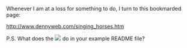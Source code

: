 Whenever I am at a loss for something to do, I turn to this bookmarded page:

http://www.dennyweb.com/singing_horses.htm


P.S. What does the ![](URL) do in your example README file?
